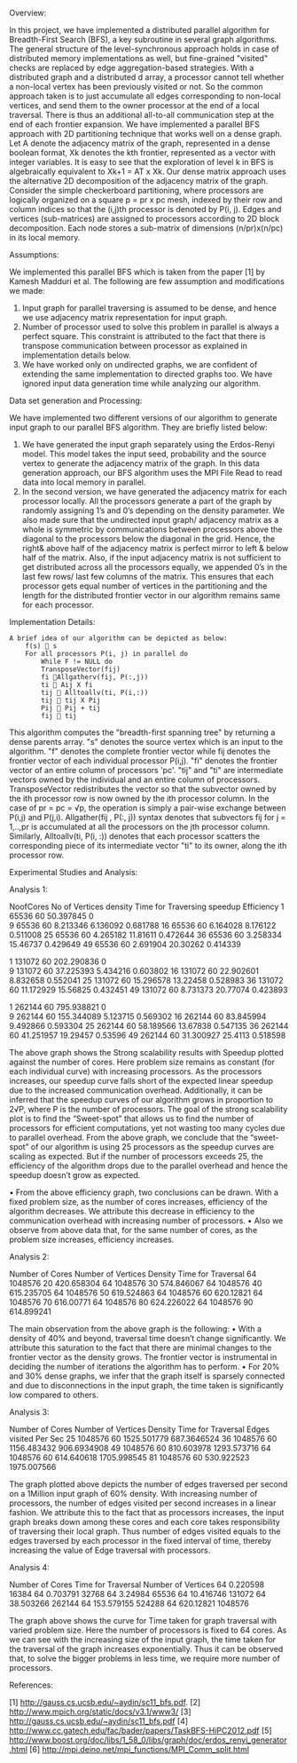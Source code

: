 Overview:

In this project, we have implemented a distributed parallel algorithm for Breadth-First Search (BFS), a key subroutine in several graph algorithms. The general structure of the level-synchronous approach holds in case of distributed memory implementations as well, but fine-grained "visited" checks are replaced by edge aggregation-based strategies. With a distributed graph and a distributed d array, a processor cannot tell whether a non-local vertex has been previously visited or not. So the common approach taken is to just accumulate all edges corresponding to non-local vertices, and send them to the owner processor at the end of a local traversal. There is thus an additional all-to-all communication step at the end of each frontier expansion.
We have implemented a parallel BFS approach with 2D partitioning technique that works well on a dense graph. Let A denote the adjacency matrix of the graph, represented in a dense boolean format, Xk denotes the kth frontier, represented as a vector with integer variables. It is easy to see that the exploration of level k in BFS is algebraically equivalent to Xk+1 = AT x Xk.
Our dense matrix approach uses the alternative 2D decomposition of the adjacency matrix of the graph. Consider the simple checkerboard partitioning, where processors are logically organized on a square p = pr x pc mesh, indexed by their row and column indices so that the (i,j)th processor is denoted by P(i, j). Edges and vertices (sub-matrices) are assigned to processors according to 2D block decomposition. Each node stores a sub-matrix of dimensions (n/pr)x(n/pc) in its local memory. 

Assumptions:

We implemented this parallel BFS which is taken from the paper [1] by Kamesh Madduri et al. The following are few assumption and modifications we made:
1)	Input graph for parallel traversing is assumed to be dense, and hence we use adjacency matrix representation for input graph.
2)	Number of processor used to solve this problem in parallel is always a perfect square. This constraint is attributed to the fact that there is transpose communication between processor as explained in implementation details below.
3)	We have worked only on undirected graphs, we are confident of extending the same implementation to directed graphs too.
We have ignored input data generation time while analyzing our algorithm.

Data set generation and Processing:

We have implemented two different versions of our algorithm to generate input graph to our parallel BFS algorithm. They are briefly listed below:
1.	We have generated the input graph separately using the Erdos-Renyi model. This model takes the input seed, probability and the source vertex to generate the adjacency matrix of the graph. In this data generation approach, our BFS algorithm uses the MPI File Read to read data into local memory in parallel.
2.	In the second version, we have generated the adjacency matrix for each processor locally. All the processors generate a part of the graph by randomly assigning 1’s and 0’s depending on the density parameter. We also made sure that the undirected input graph/ adjacency matrix as a whole is symmetric by communications between processors above the diagonal to the processors below the diagonal in the grid. Hence, the right& above half of the adjacency matrix is perfect mirror to left & below half of the matrix.
Also, if the input adjacency matrix is not sufficient to get distributed across all the processors equally, we appended 0’s in the last few rows/ last few columns of the matrix. This ensures that each processor gets equal number of vertices in the partitioning and the length for the distributed frontier vector in our algorithm remains same for each processor.

Implementation Details:

	A brief idea of our algorithm can be depicted as below:
		f(s)  s
		For all processors P(i, j) in parallel do
			While F != NULL do
			TransposeVector(fij)
			fi Allgatherv(fij, P(:,j))
			ti  Aij X fi
			tij  Alltoallv(ti, P(i,:))
			tij  tij X Pij
			Pij  Pij + tij
			fij  tij
This algorithm computes the "breadth-first spanning tree" by returning a dense parents array. "s" denotes the source vertex which is an input to the algorithm. "f" denotes the complete frontier vector while fij denotes the frontier vector of each individual processor P(i,j). "fi" denotes the frontier vector of an entire column of processors 'pc'. "tij" and "ti" are intermediate vectors owned by the individual and an entire column of processors. TransposeVector redistributes the vector so that the subvector owned by the ith processor row is now owned by the ith processor column. In the case of pr = pc = √p, the operation is simply a pair-wise exchange between P(i,j) and P(j,i). Allgather(fij , P(:, j)) syntax denotes that subvectors fij for j = 1,..,pr is accumulated at all the processors on the jth processor column. Similarly, Alltoallv(ti, P(i, :)) denotes that each processor scatters the corresponding piece of its intermediate vector "ti" to its owner, along the ith processor row.

Experimental Studies and Analysis:

Analysis 1:

NoofCores	No of Vertices	density	Time for Traversing	speedup		Efficiency
1		65536		60	50.397845		0	
9		65536		60	8.213346		6.136092	0.681788
16		65536		60	6.164028		8.176122	0.511008
25		65536		60	4.265182		11.81611	0.472644
36		65536		60	3.258334		15.46737	0.429649
49		65536		60	2.691904		20.30262	0.414339

1		131072		60	202.290836		0	
9		131072		60	37.225393		5.434216	0.603802
16		131072		60	22.902601		8.832658	0.552041
25		131072		60	15.296578		13.22458	0.528983
36		131072		60	11.172929		15.56825	0.432451
49		131072		60	8.731373		20.77074	0.423893

1		262144		60	795.938821		0	
9		262144		60	155.344089		5.123715	0.569302
16		262144		60	83.845994		9.492866	0.593304
25		262144		60	58.189566		13.67838	0.547135
36		262144		60	41.251957		19.29457	0.53596
49		262144		60	31.300927		25.4113	0.518598
 
The above graph shows the Strong scalability results with Speedup plotted against the number of cores. Here problem size remains as constant (for each individual curve) with increasing processors. As the processors increases, our speedup curve falls short of the expected linear speedup due to the increased communication overhead. Additionally, it can be inferred that the speedup curves of our algorithm grows in proportion to 2√P, where P is the number of processors.
The goal of the strong scalability plot is to find the “Sweet-spot” that allows us to find the number of processors for efficient computations, yet not wasting too many cycles due to parallel overhead. From the above graph, we conclude that the “sweet-spot” of our algorithm is using 25 processors as the speedup curves are scaling as expected. But if the number of processors exceeds 25, the efficiency of the algorithm drops due to the parallel overhead and hence the speedup doesn’t grow as expected.
 
•	From the above efficiency graph, two conclusions can be drawn. With a fixed problem size, as the number of cores increases, efficiency of the algorithm decreases. We attribute this decrease in efficiency to the communication overhead with increasing number of processors.
•	Also we observe from above data that, for the same number of cores, as the problem size increases, efficiency increases.	

Analysis 2:

Number of Cores	Number of Vertices	Density	Time for Traversal
64		1048576			20	420.658304
64		1048576			30	574.846067
64		1048576			40	615.235705
64		1048576			50	619.524863
64		1048576			60	620.12821
64		1048576			70	616.00771
64		1048576			80	624.226022
64		1048576			90	614.899241

 
The main observation from the above graph is the following:
•	With a density of 40% and beyond, traversal time doesn’t change significantly. We attribute this saturation to the fact that there are minimal changes to the frontier vector as the density grows. The frontier vector is instrumental in deciding the number of iterations the algorithm has to perform.
•	For 20% and 30% dense graphs, we infer that the graph itself is sparsely connected and due to disconnections in the input graph, the time taken is significantly low compared to others.

Analysis 3:

Number of Cores	   Number of Vertices	Density	   Time for Traversal	Edges visited Per Sec
25			1048576		60	1525.501779	687.3646524
36			1048576		60	1156.483432	906.6934908
49			1048576		60	810.603978	1293.573716
64			1048576		60	614.640618	1705.998545
81			1048576		60	530.922523	1975.007566

 
The graph plotted above depicts the number of edges traversed per second on a 1Million input graph of 60% density. With increasing number of processors, the number of edges visited per second increases in a linear fashion. We attribute this to the fact that as processors increases, the input graph breaks down among these cores and each core takes responsibility of traversing their local graph. Thus number of edges visited equals to the edges traversed by each processor in the fixed interval of time, thereby increasing the value of Edge traversal with processors.

Analysis 4:

Number of Cores	     Time for Traversal	Number of Vertices
64			0.220598	16384
64			0.703791	32768
64			3.24984	65536
64			10.416746	131072
64			38.503266	262144
64			153.579155	524288
64			620.12821	1048576


 
The graph above shows the curve for Time taken for graph traversal with varied problem size. Here the number of processors is fixed to 64 cores. As we can see with the increasing size of the input graph, the time taken for the traversal of the graph increases exponentially. Thus it can be observed that, to solve the bigger problems in less time, we require more number of processors.

References:

[1] http://gauss.cs.ucsb.edu/~aydin/sc11_bfs.pdf.
[2] http://www.mpich.org/static/docs/v3.1/www3/
[3] http://gauss.cs.ucsb.edu/~aydin/sc11_bfs.pdf
[4] http://www.cc.gatech.edu/fac/bader/papers/TaskBFS-HiPC2012.pdf
[5] http://www.boost.org/doc/libs/1_58_0/libs/graph/doc/erdos_renyi_generator.html
[6] http://mpi.deino.net/mpi_functions/MPI_Comm_split.html
